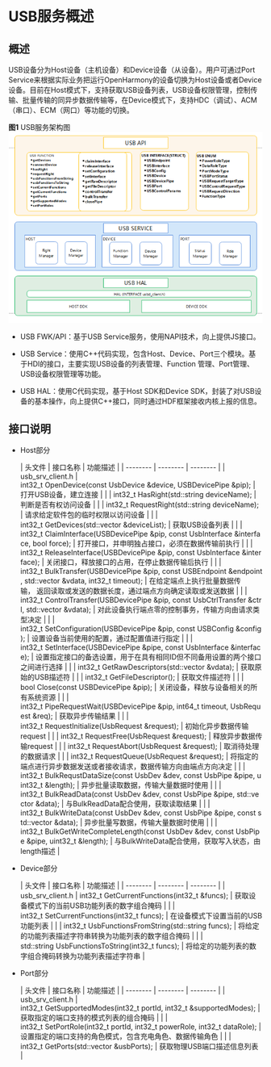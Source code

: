 # USB服务概述


## 概述

USB设备分为Host设备（主机设备）和Device设备（从设备）。用户可通过Port Service来根据实际业务把运行OpenHarmony的设备切换为Host设备或者Device设备。目前在Host模式下，支持获取USB设备列表，USB设备权限管理，控制传输、批量传输的同异步数据传输等，在Device模式下，支持HDC（调试）、ACM（串口）、ECM（网口）等功能的切换。

  **图1** USB服务架构图
  ![zh-cn_image_0000001267088285](figures/zh-cn_image_0000001267088285.png)

- USB FWK/API：基于USB Service服务，使用NAPI技术，向上提供JS接口。

- USB Service：使用C++代码实现，包含Host、Device、Port三个模块。基于HDI的接口，主要实现USB设备的列表管理、Function 管理、Port管理、USB设备权限管理等功能。

- USB HAL：使用C代码实现，基于Host SDK和Device SDK，封装了对USB设备的基本操作，向上提供C++接口，同时通过HDF框架接收内核上报的信息。


## 接口说明

- Host部分

  | 头文件 | 接口名称 | 功能描述 | 
| -------- | -------- | -------- |
| usb_srv_client.h | int32_t&nbsp;OpenDevice(const&nbsp;UsbDevice&nbsp;&amp;device,&nbsp;USBDevicePipe&nbsp;&amp;pip); | 打开USB设备，建立连接 | 
|  | int32_t&nbsp;HasRight(std::string&nbsp;deviceName); | 判断是否有权访问设备 | 
|  | int32_t&nbsp;RequestRight(std::string&nbsp;deviceName); | 请求给定软件包的临时权限以访问设备 | 
|  | int32_t&nbsp;GetDevices(std::vector&nbsp;&amp;deviceList); | 获取USB设备列表 | 
|  | int32_t&nbsp;ClaimInterface(USBDevicePipe&nbsp;&amp;pip,&nbsp;const&nbsp;UsbInterface&nbsp;&amp;interface,&nbsp;bool&nbsp;force); | 打开接口，并申明独占接口，必须在数据传输前执行 | 
|  | int32_t&nbsp;ReleaseInterface(USBDevicePipe&nbsp;&amp;pip,&nbsp;const&nbsp;UsbInterface&nbsp;&amp;interface); | 关闭接口，释放接口的占用，在停止数据传输后执行 | 
|  | int32_t&nbsp;BulkTransfer(USBDevicePipe&nbsp;&amp;pip,&nbsp;const&nbsp;USBEndpoint&nbsp;&amp;endpoint,&nbsp;std::vector&nbsp;&amp;vdata,&nbsp;int32_t&nbsp;timeout); | 在给定端点上执行批量数据传输，&nbsp;返回读取或发送的数据长度，通过端点方向确定读取或发送数据 | 
|  | int32_t&nbsp;ControlTransfer(USBDevicePipe&nbsp;&amp;pip,&nbsp;const&nbsp;UsbCtrlTransfer&nbsp;&amp;ctrl,&nbsp;std::vector&nbsp;&amp;vdata); | 对此设备执行端点零的控制事务，传输方向由请求类型决定 | 
|  | int32_t&nbsp;SetConfiguration(USBDevicePipe&nbsp;&amp;pip,&nbsp;const&nbsp;USBConfig&nbsp;&amp;config); | 设置设备当前使用的配置，通过配置值进行指定 | 
|  | int32_t&nbsp;SetInterface(USBDevicePipe&nbsp;&amp;pipe,&nbsp;const&nbsp;UsbInterface&nbsp;&amp;interface); | 设置指定接口的备选设置，用于在具有相同ID但不同备用设置的两个接口之间进行选择 | 
|  | int32_t&nbsp;GetRawDescriptors(std::vector&nbsp;&amp;vdata); | 获取原始的USB描述符 | 
|  | int32_t&nbsp;GetFileDescriptor(); | 获取文件描述符 | 
|  | bool&nbsp;Close(const&nbsp;USBDevicePipe&nbsp;&amp;pip); | 关闭设备，释放与设备相关的所有系统资源 | 
|  | int32_t&nbsp;PipeRequestWait(USBDevicePipe&nbsp;&amp;pip,&nbsp;int64_t&nbsp;timeout,&nbsp;UsbRequest&nbsp;&amp;req); | 获取异步传输结果 | 
|  | int32_t&nbsp;RequestInitialize(UsbRequest&nbsp;&amp;request); | 初始化异步数据传输request | 
|  | int32_t&nbsp;RequestFree(UsbRequest&nbsp;&amp;request); | 释放异步数据传输request | 
|  | int32_t&nbsp;RequestAbort(UsbRequest&nbsp;&amp;request); | 取消待处理的数据请求 | 
|  | int32_t&nbsp;RequestQueue(UsbRequest&nbsp;&amp;request); | 将指定的端点进行异步数据发送或者接收请求，数据传输方向由端点方向决定 | 
|  | int32_t&nbsp;BulkRequstDataSize(const&nbsp;UsbDev&nbsp;&amp;dev,&nbsp;const&nbsp;UsbPipe&nbsp;&amp;pipe,&nbsp;uint32_t&nbsp;&amp;length); | 异步批量读取数据，传输大量数据时使用 | 
|  | int32_t&nbsp;BulkReadData(const&nbsp;UsbDev&nbsp;&amp;dev,&nbsp;const&nbsp;UsbPipe&nbsp;&amp;pipe,&nbsp;std::vector&nbsp;&amp;data); | 与BulkReadData配合使用，获取读取结果 | 
|  | int32_t&nbsp;BulkWriteData(const&nbsp;UsbDev&nbsp;&amp;dev,&nbsp;const&nbsp;UsbPipe&nbsp;&amp;pipe,&nbsp;const&nbsp;std::vector&nbsp;&amp;data); | 异步批量写数据，传输大量数据时使用 | 
|  | int32_t&nbsp;BulkGetWriteCompleteLength(const&nbsp;UsbDev&nbsp;&amp;dev,&nbsp;const&nbsp;UsbPipe&nbsp;&amp;pipe,&nbsp;uint32_t&nbsp;&amp;length); | 与BulkWriteData配合使用，获取写入状态，由length描述 | 

- Device部分

  | 头文件 | 接口名称 | 功能描述 | 
| -------- | -------- | -------- |
| usb_srv_client.h | int32_t&nbsp;GetCurrentFunctions(int32_t&nbsp;&amp;funcs); | 获取设备模式下的当前USB功能列表的数字组合掩码 | 
|  | int32_t&nbsp;SetCurrentFunctions(int32_t&nbsp;funcs); | 在设备模式下设置当前的USB功能列表 | 
|  | int32_t&nbsp;UsbFunctionsFromString(std::string&nbsp;funcs); | 将给定的功能列表描述字符串转换为功能列表的数字组合掩码 | 
|  | std::string&nbsp;UsbFunctionsToString(int32_t&nbsp;funcs); | 将给定的功能列表的数字组合掩码转换为功能列表描述字符串 | 

- Port部分

  | 头文件 | 接口名称 | 功能描述 | 
| -------- | -------- | -------- |
| usb_srv_client.h | int32_t&nbsp;GetSupportedModes(int32_t&nbsp;portId,&nbsp;int32_t&nbsp;&amp;supportedModes); | 获取指定的端口支持的模式列表的组合掩码 | 
|  | int32_t&nbsp;SetPortRole(int32_t&nbsp;portId,&nbsp;int32_t&nbsp;powerRole,&nbsp;int32_t&nbsp;dataRole); | 设置指定的端口支持的角色模式，包含充电角色、数据传输角色 | 
|  | int32_t&nbsp;GetPorts(std::vector&nbsp;&amp;usbPorts); | 获取物理USB端口描述信息列表 | 
